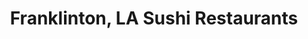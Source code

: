 ---
layout: city
title: Franklinton, LA Sushi Restaurants
permalink: /louisiana/franklinton/
stateAbbr: LA
stateName: Louisiana
cityName: Franklinton

---